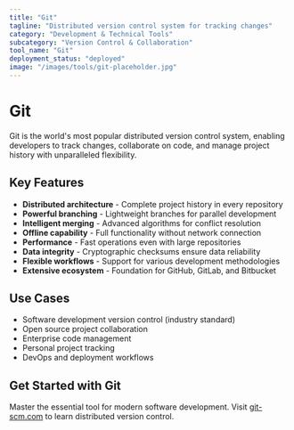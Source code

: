```yaml
---
title: "Git"
tagline: "Distributed version control system for tracking changes"
category: "Development & Technical Tools"
subcategory: "Version Control & Collaboration"
tool_name: "Git"
deployment_status: "deployed"
image: "/images/tools/git-placeholder.jpg"
---
```


# Git

Git is the world's most popular distributed version control system, enabling developers to track changes, collaborate on code, and manage project history with unparalleled flexibility.

## Key Features

- **Distributed architecture** - Complete project history in every repository
- **Powerful branching** - Lightweight branches for parallel development
- **Intelligent merging** - Advanced algorithms for conflict resolution
- **Offline capability** - Full functionality without network connection
- **Performance** - Fast operations even with large repositories
- **Data integrity** - Cryptographic checksums ensure data reliability
- **Flexible workflows** - Support for various development methodologies
- **Extensive ecosystem** - Foundation for GitHub, GitLab, and Bitbucket

## Use Cases

- Software development version control (industry standard)
- Open source project collaboration
- Enterprise code management
- Personal project tracking
- DevOps and deployment workflows

## Get Started with Git

Master the essential tool for modern software development. Visit [git-scm.com](https://git-scm.com) to learn distributed version control.